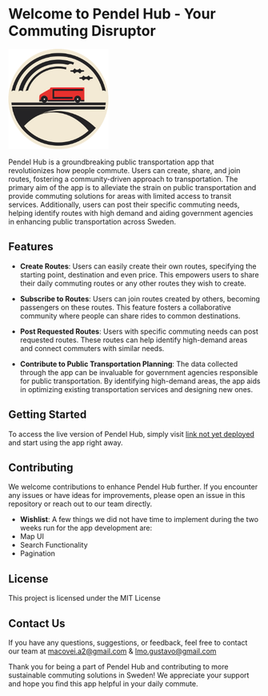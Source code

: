 # Welcome to Pendel Hub - Your Commuting Disruptor

<div>
  <img src="app/public/logo.png" alt="CommuteConnect Logo" width="200" style="margin: auto;">
</div>

Pendel Hub is a groundbreaking public transportation app that revolutionizes how people commute. Users can create, share, and join routes, fostering a community-driven approach to transportation. The primary aim of the app is to alleviate the strain on public transportation and provide commuting solutions for areas with limited access to transit services. Additionally, users can post their specific commuting needs, helping identify routes with high demand and aiding government agencies in enhancing public transportation across Sweden.

## Features

- **Create Routes**: Users can easily create their own routes, specifying the starting point, destination and even price. This empowers users to share their daily commuting routes or any other routes they wish to create.

- **Subscribe to Routes**: Users can join routes created by others, becoming passengers on these routes. This feature fosters a collaborative community where people can share rides to common destinations.

- **Post Requested Routes**: Users with specific commuting needs can post requested routes. These routes can help identify high-demand areas and connect commuters with similar needs.

- **Contribute to Public Transportation Planning**: The data collected through the app can be invaluable for government agencies responsible for public transportation. By identifying high-demand areas, the app aids in optimizing existing transportation services and designing new ones.

## Getting Started

To access the live version of Pendel Hub, simply visit [ link not yet deployed ]() and start using the app right away.

## Contributing

We welcome contributions to enhance Pendel Hub further. If you encounter any issues or have ideas for improvements, please open an issue in this repository or reach out to our team directly.

- **Wishlist**: A few things we did not have time to implement during the two weeks run for the app development are:
- Map UI
- Search Functionality
- Pagination

## License

This project is licensed under the MIT License

## Contact Us

If you have any questions, suggestions, or feedback, feel free to contact our team at macovei.a2@gmail.com & lmo.gustavo@gmail.com

Thank you for being a part of Pendel Hub and contributing to more sustainable commuting solutions in Sweden! We appreciate your support and hope you find this app helpful in your daily commute.